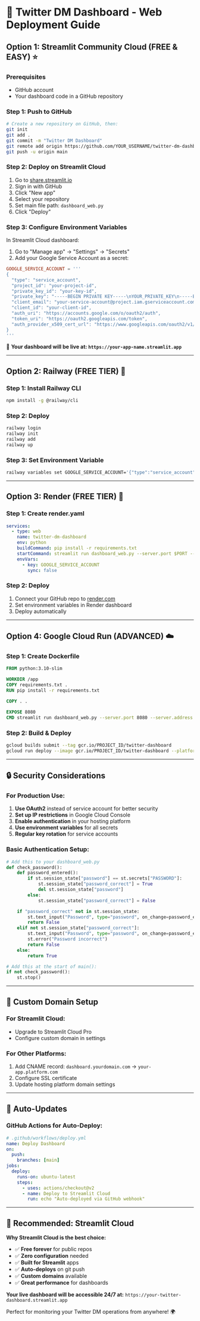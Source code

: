 # 🚀 Twitter DM Dashboard - Web Deployment Guide

## Option 1: Streamlit Community Cloud (FREE & EASY) ⭐

### Prerequisites
- GitHub account
- Your dashboard code in a GitHub repository

### Step 1: Push to GitHub
```bash
# Create a new repository on GitHub, then:
git init
git add .
git commit -m "Twitter DM Dashboard"
git remote add origin https://github.com/YOUR_USERNAME/twitter-dm-dashboard.git
git push -u origin main
```

### Step 2: Deploy on Streamlit Cloud
1. Go to [share.streamlit.io](https://share.streamlit.io)
2. Sign in with GitHub
3. Click "New app"
4. Select your repository
5. Set main file path: `dashboard_web.py`
6. Click "Deploy"

### Step 3: Configure Environment Variables
In Streamlit Cloud dashboard:
1. Go to "Manage app" → "Settings" → "Secrets"
2. Add your Google Service Account as a secret:

```toml
GOOGLE_SERVICE_ACCOUNT = '''
{
  "type": "service_account",
  "project_id": "your-project-id",
  "private_key_id": "your-key-id",
  "private_key": "-----BEGIN PRIVATE KEY-----\nYOUR_PRIVATE_KEY\n-----END PRIVATE KEY-----\n",
  "client_email": "your-service-account@project.iam.gserviceaccount.com",
  "client_id": "your-client-id",
  "auth_uri": "https://accounts.google.com/o/oauth2/auth",
  "token_uri": "https://oauth2.googleapis.com/token",
  "auth_provider_x509_cert_url": "https://www.googleapis.com/oauth2/v1/certs"
}
'''
```

🎉 **Your dashboard will be live at: `https://your-app-name.streamlit.app`**

---

## Option 2: Railway (FREE TIER) 🚂

### Step 1: Install Railway CLI
```bash
npm install -g @railway/cli
```

### Step 2: Deploy
```bash
railway login
railway init
railway add
railway up
```

### Step 3: Set Environment Variable
```bash
railway variables set GOOGLE_SERVICE_ACCOUNT='{"type":"service_account",...}'
```

---

## Option 3: Render (FREE TIER) 🎨

### Step 1: Create render.yaml
```yaml
services:
  - type: web
    name: twitter-dm-dashboard
    env: python
    buildCommand: pip install -r requirements.txt
    startCommand: streamlit run dashboard_web.py --server.port $PORT --server.address 0.0.0.0
    envVars:
      - key: GOOGLE_SERVICE_ACCOUNT
        sync: false
```

### Step 2: Deploy
1. Connect your GitHub repo to [render.com](https://render.com)
2. Set environment variables in Render dashboard
3. Deploy automatically

---

## Option 4: Google Cloud Run (ADVANCED) ☁️

### Step 1: Create Dockerfile
```dockerfile
FROM python:3.10-slim

WORKDIR /app
COPY requirements.txt .
RUN pip install -r requirements.txt

COPY . .

EXPOSE 8080
CMD streamlit run dashboard_web.py --server.port 8080 --server.address 0.0.0.0
```

### Step 2: Build & Deploy
```bash
gcloud builds submit --tag gcr.io/PROJECT_ID/twitter-dashboard
gcloud run deploy --image gcr.io/PROJECT_ID/twitter-dashboard --platform managed
```

---

## 🔒 Security Considerations

### For Production Use:
1. **Use OAuth2** instead of service account for better security
2. **Set up IP restrictions** in Google Cloud Console
3. **Enable authentication** in your hosting platform
4. **Use environment variables** for all secrets
5. **Regular key rotation** for service accounts

### Basic Authentication Setup:
```python
# Add this to your dashboard_web.py
def check_password():
    def password_entered():
        if st.session_state["password"] == st.secrets["PASSWORD"]:
            st.session_state["password_correct"] = True
            del st.session_state["password"]
        else:
            st.session_state["password_correct"] = False

    if "password_correct" not in st.session_state:
        st.text_input("Password", type="password", on_change=password_entered, key="password")
        return False
    elif not st.session_state["password_correct"]:
        st.text_input("Password", type="password", on_change=password_entered, key="password")
        st.error("Password incorrect")
        return False
    else:
        return True

# Add this at the start of main():
if not check_password():
    st.stop()
```

---

## 📱 Custom Domain Setup

### For Streamlit Cloud:
- Upgrade to Streamlit Cloud Pro
- Configure custom domain in settings

### For Other Platforms:
1. Add CNAME record: `dashboard.yourdomain.com` → `your-app.platform.com`
2. Configure SSL certificate
3. Update hosting platform domain settings

---

## 🔄 Auto-Updates

### GitHub Actions for Auto-Deploy:
```yaml
# .github/workflows/deploy.yml
name: Deploy Dashboard
on:
  push:
    branches: [main]
jobs:
  deploy:
    runs-on: ubuntu-latest
    steps:
      - uses: actions/checkout@v2
      - name: Deploy to Streamlit Cloud
        run: echo "Auto-deployed via GitHub webhook"
```

---

## 🎯 Recommended: Streamlit Cloud

**Why Streamlit Cloud is the best choice:**
- ✅ **Free forever** for public repos
- ✅ **Zero configuration** needed
- ✅ **Built for Streamlit** apps
- ✅ **Auto-deploys** on git push
- ✅ **Custom domains** available
- ✅ **Great performance** for dashboards

**Your live dashboard will be accessible 24/7 at:**
`https://your-twitter-dashboard.streamlit.app`

Perfect for monitoring your Twitter DM operations from anywhere! 🌍 